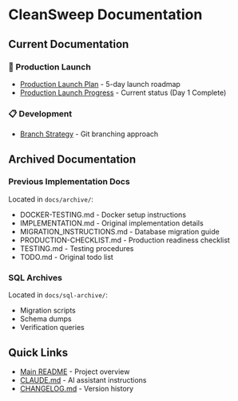 # CleanSweep Documentation

## Current Documentation

### 🚀 Production Launch
- [Production Launch Plan](./PRODUCTION_LAUNCH_PLAN.md) - 5-day launch roadmap
- [Production Launch Progress](./PRODUCTION_LAUNCH_PROGRESS.md) - Current status (Day 1 Complete)

### 📋 Development
- [Branch Strategy](./BRANCH_STRATEGY.md) - Git branching approach

## Archived Documentation

### Previous Implementation Docs
Located in `docs/archive/`:
- DOCKER-TESTING.md - Docker setup instructions
- IMPLEMENTATION.md - Original implementation details
- MIGRATION_INSTRUCTIONS.md - Database migration guide
- PRODUCTION-CHECKLIST.md - Production readiness checklist
- TESTING.md - Testing procedures
- TODO.md - Original todo list

### SQL Archives
Located in `docs/sql-archive/`:
- Migration scripts
- Schema dumps
- Verification queries

## Quick Links

- [Main README](../README.md) - Project overview
- [CLAUDE.md](../CLAUDE.md) - AI assistant instructions
- [CHANGELOG.md](../CHANGELOG.md) - Version history